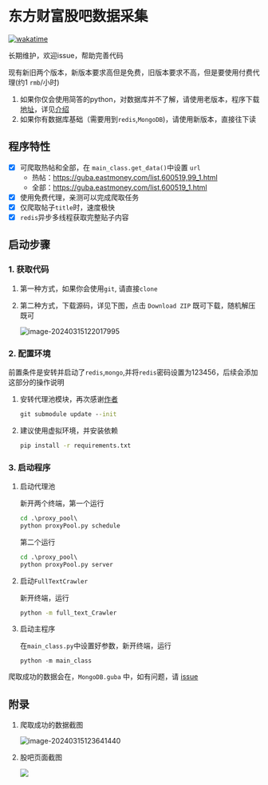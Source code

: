 # 东方财富股吧数据采集
[![wakatime](https://wakatime.com/badge/user/b638b33f-0c9e-4408-b427-258fe0b24ad0/project/018e0f79-4bee-4fd1-8d86-55a20bee6528.svg)](https://wakatime.com/badge/user/b638b33f-0c9e-4408-b427-258fe0b24ad0/project/018e0f79-4bee-4fd1-8d86-55a20bee6528)

长期维护，欢迎issue，帮助完善代码

现有新旧两个版本，新版本要求高但是免费，旧版本要求不高，但是要使用付费代理(约1 `rmb`/小时)

1. 如果你仅会使用简答的python，对数据库并不了解，请使用老版本，程序下载[地址](https://github.com/Euclid-Jie/Euclidguba-search/releases/tag/archive)，详见[介绍](README_old.md)
2. 如果你有数据库基础（需要用到`redis`,`MongoDB`)，请使用新版本，直接往下读

## 程序特性

- [X] 可爬取热帖和全部，在 `main_class.get_data()`中设置 `url`
  - 热帖：https://guba.eastmoney.com/list,600519,99_1.html
  - 全部：https://guba.eastmoney.com/list,600519_1.html
- [x] 使用免费代理，亲测可以完成爬取任务
- [x] 仅爬取帖子`title`时，速度极快
- [x] `redis`异步多线程获取完整贴子内容

## 启动步骤

### 1. 获取代码

1. 第一种方式，如果你会使用`git`, 请直接`clone`

2. 第二种方式，下载源码，详见下图，点击 `Download ZIP` 既可下载，随机解压既可

   ![image-20240315122017995](https://euclid-picgo.oss-cn-shenzhen.aliyuncs.com/image/image-20240315122017995.png)

### 2. 配置环境

前置条件是安转并启动了`redis`,`mongo`,并将`redis`密码设置为123456，后续会添加这部分的操作说明

1. 安转代理池模块，再次感谢[作者](https://github.com/jhao104/proxy_pool)

   ```cmd
   git submodule update --init
   ```

2. 建议使用虚拟环境，并安装依赖

   ```cmd
   pip install -r requirements.txt
   ```

### 3. 启动程序

1. 启动代理池

    新开两个终端，第一个运行

    ```cmd
    cd .\proxy_pool\
    python proxyPool.py schedule 
    ```

    第二个运行

    ```cmd
    cd .\proxy_pool\
    python proxyPool.py server 
    ```

2. 启动`FullTextCrawler`

   新开终端，运行

   ```cmd
   python -m full_text_Crawler
   ```

3. 启动主程序

    在`main_class.py`中设置好参数，新开终端，运行

    ```
    python -m main_class
    ```

爬取成功的数据会在，`MongoDB.guba` 中，如有问题，请 [issue](https://github.com/Euclid-Jie/Euclidguba-search/issues/new)

## 附录

1. 爬取成功的数据截图

   ![image-20240315123641440](https://euclid-picgo.oss-cn-shenzhen.aliyuncs.com/image/image-20240315123641440.png)

2. 股吧页面截图

    ![](https://euclid-picgo.oss-cn-shenzhen.aliyuncs.com/image/202302161115850.png)
